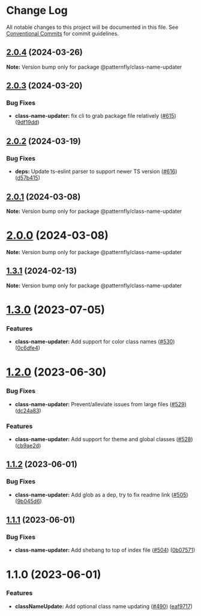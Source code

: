 # Change Log

All notable changes to this project will be documented in this file.
See [Conventional Commits](https://conventionalcommits.org) for commit guidelines.

## [2.0.4](https://github.com/patternfly/pf-codemods/compare/@patternfly/class-name-updater@2.0.3...@patternfly/class-name-updater@2.0.4) (2024-03-26)

**Note:** Version bump only for package @patternfly/class-name-updater





## [2.0.3](https://github.com/patternfly/pf-codemods/compare/@patternfly/class-name-updater@2.0.2...@patternfly/class-name-updater@2.0.3) (2024-03-20)


### Bug Fixes

* **class-name-updater:** fix cli to grab package file relatively ([#615](https://github.com/patternfly/pf-codemods/issues/615)) ([9df19dd](https://github.com/patternfly/pf-codemods/commit/9df19dd7119d47a635edd70066665d5d15a01037))





## [2.0.2](https://github.com/patternfly/pf-codemods/compare/@patternfly/class-name-updater@2.0.1...@patternfly/class-name-updater@2.0.2) (2024-03-19)


### Bug Fixes

* **deps:** Update ts-eslint parser to support newer TS version ([#616](https://github.com/patternfly/pf-codemods/issues/616)) ([d57b415](https://github.com/patternfly/pf-codemods/commit/d57b415959f79390043b9a7fb902a07595e28318))





## [2.0.1](https://github.com/patternfly/pf-codemods/compare/@patternfly/class-name-updater@1.3.1...@patternfly/class-name-updater@2.0.1) (2024-03-08)

**Note:** Version bump only for package @patternfly/class-name-updater





# [2.0.0](https://github.com/wise-king-sullyman/pf-codemods/compare/@patternfly/class-name-updater@1.3.1...@patternfly/class-name-updater@2.0.0) (2024-03-08)

**Note:** Version bump only for package @patternfly/class-name-updater





## [1.3.1](https://github.com/patternfly/pf-codemods/compare/@patternfly/class-name-updater@1.3.0...@patternfly/class-name-updater@1.3.1) (2024-02-13)

**Note:** Version bump only for package @patternfly/class-name-updater





# [1.3.0](https://github.com/patternfly/pf-codemods/compare/@patternfly/class-name-updater@1.2.0...@patternfly/class-name-updater@1.3.0) (2023-07-05)


### Features

* **class-name-updater:** Add support for color class names ([#530](https://github.com/patternfly/pf-codemods/issues/530)) ([0c6dfe4](https://github.com/patternfly/pf-codemods/commit/0c6dfe4dd35dbdaa129bfd61b2ad217290225446))





# [1.2.0](https://github.com/patternfly/pf-codemods/compare/@patternfly/class-name-updater@1.1.2...@patternfly/class-name-updater@1.2.0) (2023-06-30)


### Bug Fixes

* **class-name-updater:** Prevent/alleviate issues from large files ([#529](https://github.com/patternfly/pf-codemods/issues/529)) ([dc24a83](https://github.com/patternfly/pf-codemods/commit/dc24a83a73e3e40a21c9b4ce043baec62f4a6e84))


### Features

* **class-name-updater:** Add support for theme and global classes ([#528](https://github.com/patternfly/pf-codemods/issues/528)) ([cb9ae2d](https://github.com/patternfly/pf-codemods/commit/cb9ae2da31b9fb00efae62fbcb4fa1e72233a3e9))





## [1.1.2](https://github.com/patternfly/pf-codemods/compare/@patternfly/class-name-updater@1.1.1...@patternfly/class-name-updater@1.1.2) (2023-06-01)


### Bug Fixes

* **class-name-updater:** Add glob as a dep, try to fix readme link ([#505](https://github.com/patternfly/pf-codemods/issues/505)) ([9b045d6](https://github.com/patternfly/pf-codemods/commit/9b045d6b2112d2b7d098fb280e7f746b6a4bc003))





## [1.1.1](https://github.com/patternfly/pf-codemods/compare/@patternfly/class-name-updater@1.1.0...@patternfly/class-name-updater@1.1.1) (2023-06-01)


### Bug Fixes

* **class-name-updater:** Add shebang to top of index file ([#504](https://github.com/patternfly/pf-codemods/issues/504)) ([0b07571](https://github.com/patternfly/pf-codemods/commit/0b07571aca18f2a04bf9b43bd3a48ff113bdb564))





# 1.1.0 (2023-06-01)


### Features

* **classNameUpdate:** Add optional class name updating ([#490](https://github.com/patternfly/pf-codemods/issues/490)) ([eaf9717](https://github.com/patternfly/pf-codemods/commit/eaf9717bc3579a03bfe17dcb60ff8458c3f293eb))
